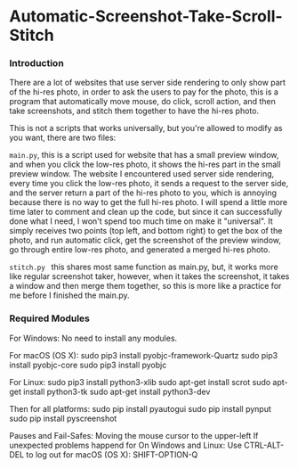 # Automatic-Screenshot-Take-Scroll-Stitch
### Introduction

There are a lot of websites that use server side rendering to only show part of the hi-res photo, in order to ask the users to pay for the photo, this is a program that automatically move mouse, do click, scroll action, and then take screenshots, and stitch them together to have the hi-res photo.



This is not a scripts that works universally, but you're allowed to modify as you want, there are two files:

`main.py`, this is a script used for website that has a small preview window, and when you click the low-res photo, it shows the hi-res part in the small preview window. The website I encountered used server side rendering, every time you click the low-res photo, it sends a request to the server side, and the server return a part of the hi-res photo to you, which is annoying because there is no way to get the full hi-res photo. I will spend a little more time later to comment and clean up the code, but since it can successfully done what I need, I won't spend too much time on make it "universal".  It simply receives two points (top left, and bottom right) to get the box of the photo, and run automatic click, get the screenshot of the preview window, go through entire low-res photo, and generated a merged hi-res photo.

`stitch.py ` this shares most same function as main.py, but, it works more like regular screenshot taker, however, when it takes the screenshot, it takes a window and then merge them together, so this is more like a practice for me before I finished the main.py.

### Required Modules

For Windows:
No need to install any modules.

For macOS (OS X):
sudo pip3 install pyobjc-framework-Quartz
sudo pip3 install pyobjc-core
sudo pip3 install pyobjc

For Linux:
sudo pip3 install python3-xlib
sudo apt-get install scrot
sudo apt-get install python3-tk
sudo apt-get install python3-dev

Then for all platforms:
sudo pip install pyautogui
sudo pip install pynput
sudo pip install pyscreenshot

Pauses and Fail-Safes:
Moving the mouse cursor to the upper-left
If unexpected problems happend
for On Windows and Linux:
Use CTRL-ALT-DEL to log out
for macOS (OS X):
SHIFT-OPTION-Q